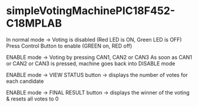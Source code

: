 # simpleVotingMachinePIC18F452-C18MPLAB

In normal mode -> Voting is disabled (Red LED is ON, Green LED is OFF)
Press Control Button to enable (GREEN on, RED off)

ENABLE mode -> Voting by pressing CAN1, CAN2 or CAN3 
As soon as CAN1 or CAN2 or CAN3 is pressed, machine goes back into DISABLE mode

ENABLE mode -> VIEW STATUS button -> displays the number of votes for each candidate

ENABLE mode -> FINAL RESULT button -> displays the winner of the voting & resets all votes to 0
